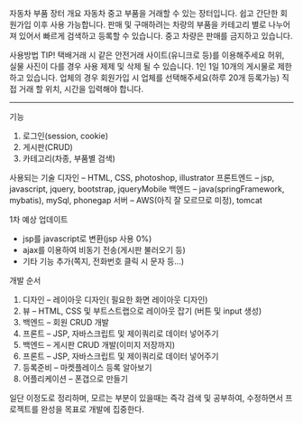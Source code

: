 자동차 부품 장터
개요
자동차 중고 부품을 거래할 수 있는 장터입니다.
쉽고 간단한 회원가입 이후 사용 가능합니다.
판매 및 구매하려는 차량의 부품을 
카테고리 별로 나누어져 있어서 빠르게 검색하고 등록할 수 있습니다.
중고 차량은 판매를 금지하고 있습니다.


사용방법 TIP!
택배거래 시 같은 안전거래 사이트(유니크로 등)를 이용해주세요
허위, 실물 사진이 다를 경우 사용 제제 및 삭제 될 수 있습니다.
1인 1일 10개의 게시물로 제한하고 있습니다.
업체의 경우 회원가입 시 업체를 선택해주세요(하루 20개 등록가능)
직접 거래 할 위치, 시간을 입력해야 합니다.

---------------------------------------------------------
기능
1. 로그인(session, cookie)
2. 게시판(CRUD)
3. 카테고리(차종, 부품별 검색)

사용되는 기술
디자인 – HTML, CSS,  photoshop, illustrator
프론트엔드 – jsp, javascript, jquery, bootstrap, jqueryMobile
백엔드 – java(springFramework, mybatis), mySql, phonegap
서버 – AWS(아직 잘 모르므로 미정), tomcat

1차 예상 업데이트
- jsp를 javascript로 변환(jsp 사용 0%)
- ajax를 이용하여 비동기 전송(게시판 불러오기 등)
- 기타 기능 추가(쪽지, 전화번호 클릭 시 문자 등...)

개발 순서
1. 디자인 – 레이아웃 디자인( 필요한 화면 레이아웃 디자인)
2. 뷰 – HTML, CSS 및 부트스트랩으로 레이아웃 잡기 (버튼 및 input 생성)
3. 백엔드 – 회원 CRUD 개발
4. 프론트 – JSP, 자바스크립트 및 제이쿼리로 데이터 넣어주기
5. 백엔드 – 게시판 CRUD 개발(이미지 저장까지)
6. 프론트 – JSP, 자바스크립트 및 제이쿼리로 데이터 넣어주기
7. 등록준비 – 마켓플레이스 등록 알아보기
8. 어플리케이션 – 폰갭으로 만들기

일단 이정도로 정리하며, 모르는 부분이 있을때는 즉각 검색 및 공부하여, 수정하면서
프로젝트를 완성을 목표로 개발에 집중한다. 
